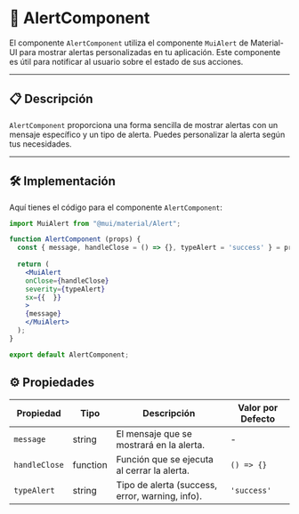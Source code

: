 # 🚨 AlertComponent

El componente `AlertComponent` utiliza el componente `MuiAlert` de Material-UI para mostrar alertas personalizadas en tu aplicación. Este componente es útil para notificar al usuario sobre el estado de sus acciones.

---

## 📋 Descripción

`AlertComponent` proporciona una forma sencilla de mostrar alertas con un mensaje específico y un tipo de alerta. Puedes personalizar la alerta según tus necesidades.

---

## 🛠️ Implementación

Aquí tienes el código para el componente `AlertComponent`:

```jsx 
import MuiAlert from "@mui/material/Alert";

function AlertComponent (props) {
  const { message, handleClose = () => {}, typeAlert = 'success' } = props;
  
  return (
    <MuiAlert
    onClose={handleClose}
    severity={typeAlert}
    sx={{  }}
    >
    {message}
    </MuiAlert>
  );
}

export default AlertComponent;
```

## ⚙️ Propiedades

| Propiedad    | Tipo     | Descripción                                       | Valor por Defecto |
|--------------|----------|---------------------------------------------------|-------------------|
| `message`    | string   | El mensaje que se mostrará en la alerta.         | -                 |
| `handleClose`| function | Función que se ejecuta al cerrar la alerta.      | `() => {}`        |
| `typeAlert`  | string   | Tipo de alerta (success, error, warning, info).  | `'success'`      |
